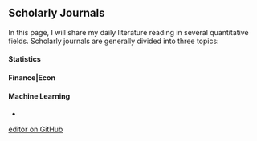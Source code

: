 ## Scholarly Journals

In this page, I will share my daily literature reading in several quantitative fields. Scholarly journals are generally divided into three topics:

#### Statistics


#### Finance|Econ



#### Machine Learning
- 





[editor on GitHub](https://github.com/klein-wang/journals/edit/gh-pages/index.md)
